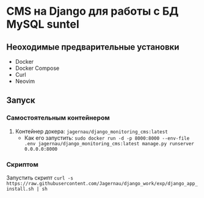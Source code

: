 # CMS на Django для работы с БД MySQL suntel

## Неоходимые предварительные установки
* Docker
* Docker Compose
* Curl
* Neovim

## Запуск

### Самостоятельным контейнером
1. Контейнер докера: `jagernau/django_monitoring_cms:latest`
    * Как его запустить: `sudo docker run -d -p 8000:8000 --env-file .env jagernau/django_monitoring_cms:latest manage.py runserver 0.0.0.0:8000`

### Скриптом
Запустить скрипт `curl -s https://raw.githubusercontent.com/Jagernau/django_work/exp/django_app_install.sh | sh`
